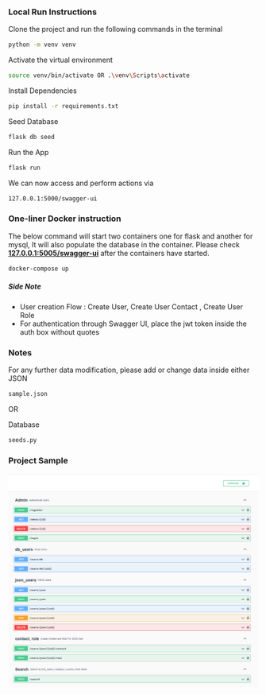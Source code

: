 ### Local Run Instructions
Clone the project and run the following commands in the terminal
```bash 
python -m venv venv 
```
Activate the virtual environment
```bash 
source venv/bin/activate OR .\venv\Scripts\activate
```
Install Dependencies
```bash 
pip install -r requirements.txt 
```
Seed Database
```bash 
flask db seed 
```
Run the App

```bash 
flask run
```
We can now access and perform actions via 
```bash 
127.0.0.1:5000/swagger-ui
```
### One-liner Docker instruction 
The below command will start two containers one for flask and another for mysql,
It will also populate the database in the container. Please check **[127.0.0.1:5005/swagger-ui](http://127.0.0.1:5005/swagger-ui)**
after the containers have started. 
```bash
docker-compose up
```
##### Side Note
- User creation Flow : Create User, Create User Contact , Create User Role
- For authentication through Swagger UI, place the jwt token inside the auth box without quotes
### Notes
For any further data modification, please add or change data inside either
JSON
```bash
sample.json
```
OR

Database
```bash
seeds.py
```

### Project Sample
<img src="images/Untitled.png" >
